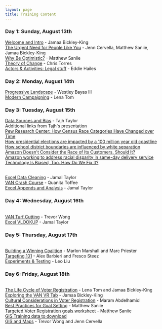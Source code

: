 ```yaml
---
layout: page
title: Training Content 
---
```


### Day 1: Sunday, August 13th

[Welcome and Intro](https://www.dropbox.com/s/lkfo0g1xcl79m47/Change%20the%20Game%20Welcome%20and%20Intro-Jamaa%20Bickley-King.pptx.pdf?dl=0) - Jamaa Bickley-King
<br>[The Urgent Need for People Like You](https://www.dropbox.com/s/ig82nkw18mse4ei/The%20Urgent%20Need%20for%20People%20like%20You-Cervella%20Saniie%20Jamaa.pdf?dl=0) - Jenn Cervella, Matthew Saniie, Jamaa Bickley-King
<br>[Why Be Optimistic?](https://www.dropbox.com/s/58f6qsvopktic15/Notes%20on%20Why%20to%20be%20Optimistic-Matthew%20Saniie.pdf?dl=0) - Matthew Saniie
<br>[Theory of Change](https://www.dropbox.com/s/q58uzlouy8l74ti/Theory%20of%20Change%20-%20Chris%20Torres.pdf?dl=0) - Chris Torres
<br>[Actors & Activities: Legal stuff](https://www.dropbox.com/s/malgw8ubqjl66qj/Actors%20%26%20Activity-Legal%20stuff-Eddie%20Hailes.pdf?dl=0) - Eddie Hailes

### Day 2: Monday, August 14th

[Progressive Landscape](https://www.dropbox.com/s/ziaig7tnaoomofm/Progressive%20Landscape-Westley%20Bayas.pdf?dl=0) - Westley Bayas III
<br>[Modern Campaigning](https://www.dropbox.com/s/tdbtiyaew7qgvhj/Modern%20Campaigning%20-%20Lena%20Tom.pdf?dl=0) - Lena Tom

### Day 3: Tuesday, August 15th

[Data Sources and Bias](https://www.dropbox.com/s/1evpmvcnpld5z6p/Data%20Sources%20and%20Bias-Tajh%20Taylor.pdf?dl=0) - Tajh Taylor
    <br>Additional links from Tajh's presentation
    <br>[Pew Research Center: How Census Race Categories Have Changed over Time](http://www.pewsocialtrends.org/interactives/multiracial-timeline/)
    <br>[How presidential elections are impacted by a 100 million year old coastline](http://www.deepseanews.com/2012/06/how-presidential-elections-are-impacted-by-a-100-million-year-old-coastline/)
    <br>[How school district boundaries are influenced by white separation](https://www.usnews.com/news/education-news/articles/2017-06-21/white-wealthy-communities-line-up-to-create-their-own-school-districts)
    <br>[Amazon Doesn't Consider the Race of Its Customers. Should It?](https://www.bloomberg.com/graphics/2016-amazon-same-day/)
    <br>[Amazon working to address racial disparity in same-day delivery service](https://www.theverge.com/2016/5/8/11634830/amazon-same-day-delivery-racial-bias-pledge)
    <br>[Technology Is Biased, Too. How Do We Fix It?](https://fivethirtyeight.com/features/technology-is-biased-too-how-do-we-fix-it/)

<br>[Excel Data Cleaning](https://www.dropbox.com/s/vl9ml42x0gn2vxq/Excel%20Data%20Cleaning-Jamal%20Taylor.pdf?dl=0) - Jamal Taylor
<br>[VAN Crash Course](https://www.dropbox.com/s/x2cya7mw1t5uklo/VAN%20101-Quanita%20Toffee.pdf?dl=0) - Quanita Toffee
<br>[Excel Appends and Analysis](https://www.dropbox.com/s/2tsbctsnzkqxxgn/Excel%20Appends%20and%20Analysis-Jamal%20Taylor.pdf?dl=0) - Jamal Taylor

### Day 4: Wednesday, August 16th

<br>[VAN Turf Cutting](https://www.dropbox.com/s/fl7l6z1g56nu74u/VAN%20Turf%20Cutting-Trevor%20Wong.pdf?dl=0) - Trevor Wong
<br>[Excel VLOOKUP](https://www.dropbox.com/s/w0n0ds51zxzddsn/Excel%20VLOOKUP-Jamal%20Taylor.pdf?dl=0) - Jamal Taylor

### Day 5: Thursday, August 17th

<br>[Building a Winning Coalition](https://www.dropbox.com/s/bx5xuay9w0q2akn/Building%20a%20Winning%20Coalition-Marlon%20Marshall%20Marc%20Priester.pdf?dl=0) - Marlon Marshall and Marc Priester
<br>[Targeting 101](https://www.dropbox.com/s/p9v1q8aj4b5npnt/Targeting%20101-Alex%20Barbieri%20and%20Fresco%20Steez.pdf?dl=0) - Alex Barbieri and Fresco Steez
<br>[Experiments & Testing](https://www.dropbox.com/s/sg1wcmfxo7issc3/Change%20the%20Game%20-%20Experiments%20Presentation.pdf?dl=0) - Leo Liu

### Day 6: Friday, August 18th

<br>[The Life Cycle of Voter Registration](https://www.dropbox.com/s/o0yq8p9foq56r29/The%20Voter%20Registration%20Life%20Cycle-Lena%20Tom%20and%20Jamaa%20Bickley-King.pdf?dl=0) - Lena Tom and Jamaa Bickley-King
<br>[Exploring the VAN VR Tab](https://www.dropbox.com/s/64i7m2eklcgbubp/Exploring%20the%20VAN%20VR%20Tab-Jamaa%20Bickley-King.pptx.pdf?dl=0) - Jamaa Bickley-King
<br>[Cultural Considerations in Voter Registration](https://www.dropbox.com/s/s7wx8yacdgeimor/Voter%20Reg%20Cultural%20Considerations-Maram.pdf?dl=0) - Maram Abdelhamid
<br>[Best Practices for Goal Setting](https://www.dropbox.com/s/wtg3ila37ukptgw/Best%20Practices%20for%20Goal%20Setting-Matthew%20Saniie.pdf?dl=0) - Matthew Saniie
<br>[Targeted Voter Registration goals worksheet](https://www.dropbox.com/s/bib37fhqcaiqz68/C3%20Targeted%20VR%20worksheet-Matthew%20Saniie.xlsx?dl=0) - Matthew Saniie
<br>[GIS Training data to download](https://www.dropbox.com/s/f6ych72aopg4i69/GIS_training_data-Trevor%20Wong.zip?dl=0)
<br>[GIS and Maps](https://www.dropbox.com/s/s5k51hz8zso1wxc/Maps%20%26%20GIS-Trevor%20Wong%20%26%20Jenn%20Cervella.pdf?dl=0) - Trevor Wong and Jenn Cervella
<br>
